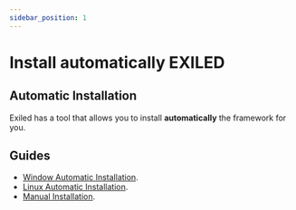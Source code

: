 ```yaml
---
sidebar_position: 1
---
```


# Install automatically EXILED

## Automatic Installation

Exiled has a tool that allows you to install **automatically** the framework for you.

## Guides

- [Window Automatic Installation](/docs/Installation/Automatic/Windows).
- [Linux Automatic Installation](/docs/Installation/Automatic/Linux).
- [Manual Installation](/docs/Installation/Manual/WindowsOrLinux.md).